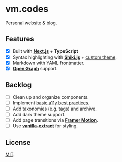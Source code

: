 # vm.codes

Personal website &amp; blog.

## Features

- [x] Built with **[Next.js]** + **TypeScript**
- [x] Syntax highlighting with **[Shiki.js]** + [custom theme].
- [x] Markdown with YAML frontmatter.
- [x] **[Open Graph]** support.

## Backlog

- [ ] Clean up and organize components.
- [ ] Implement [basic a11y best practices].
- [ ] Add taxonomies (e.g. tags) and archive.
- [ ] Add dark theme support.
- [ ] Add page transitions via **[Framer Motion]**.
- [ ] Use **[vanilla-extract]** for styling.

## License

[MIT](LICENSE).

[vanilla-extract]: https://vanilla-extract.style/
[basic a11y best practices]: https://www.a11yproject.com/checklist/
[next.js]: https://nextjs.org/
[shiki.js]: https://github.com/shikijs/shiki
[custom theme]: src/syntax/norskeld.json
[open graph]: https://ogp.me/
[framer motion]: https://www.framer.com/motion/
